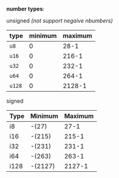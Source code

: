 **number types**:

unsigned _(not support negaive nbumbers)_

type | minimum | maximum
---|---|---
`u8` |	0 |	28-1
`u16` |	0 |	216-1
`u32` |	0 |	232-1
`u64` |	0 |	264-1
`u128` |	0 |	2128-1

signed

Type |	Minimum |	Maximum
---|---|---
i8 |	-(27) |	27-1
i16 |	-(215) |	215-1
i32 |	-(231) |	231-1
i64 |	-(263) |	263-1
i128 |	-(2127) |	2127-1


